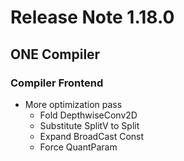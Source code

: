 # Release Note 1.18.0

## ONE Compiler

### Compiler Frontend

- More optimization pass
  - Fold DepthwiseConv2D
  - Substitute SplitV to Split
  - Expand BroadCast Const
  - Force QuantParam
